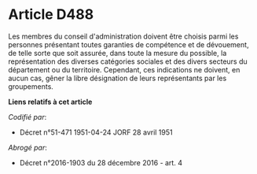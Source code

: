 # Article D488

Les membres du conseil d'administration doivent être choisis parmi les personnes présentant toutes garanties de compétence et
de dévouement, de telle sorte que soit assurée, dans toute la mesure du possible, la représentation des diverses catégories
sociales et des divers secteurs du département ou du territoire. Cependant, ces indications ne doivent, en aucun cas, gêner
la libre désignation de leurs représentants par les groupements.

**Liens relatifs à cet article**

_Codifié par_:

  - Décret n°51-471 1951-04-24 JORF 28 avril 1951

_Abrogé par_:

  - Décret n°2016-1903 du 28 décembre 2016 - art. 4
